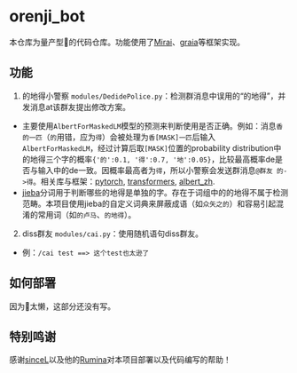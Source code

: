 # orenji_bot

本仓库为量产型🍊的代码仓库。功能使用了[Mirai](https://github.com/mamoe/mirai)、[graia](https://github.com/GraiaProject/Application)等框架实现。

## 功能
1. 的地得小警察 `modules/DedidePolice.py`：检测群消息中误用的“的地得”，并发消息at该群友提出修改方案。
- 主要使用`AlbertForMaskedLM`模型的预测来判断使用是否正确。例如：消息`香的一匹`（`的`用错，应为`得`）会被处理为`香[MASK]一匹`后输入`AlbertForMaskedLM`，经过计算后取`[MASK]`位置的probability distribution中的地得三个字的概率`{'的':0.1, '得':0.7, '地':0.05}`，比较最高概率de是否与输入中的de一致。因概率最高者为`得`，所以小警察会发送群消息`@群友 的->得`。相关库与框架：[pytorch](https://github.com/pytorch/pytorch), [transformers](https://github.com/huggingface/transformers), [albert_zh](https://github.com/brightmart/albert_zh).
- [jieba](https://github.com/fxsjy/jieba)分词用于判断哪些的地得是单独的字。存在于词组中的的地得不属于检测范畴。本项目使用jieba的自定义词典来屏蔽成语（如`众矢之的`）和容易引起混淆的常用词（如`的卢马`、`的地得`）。

2. diss群友 `modules/cai.py`：使用随机语句diss群友。
- 例：`/cai test ==> 这个test也太逊了`

## 如何部署
因为🍊太懒，这部分还没有写。

## 特别鸣谢
感谢[sinceL](https://github.com/vayske)以及他的[Rumina](https://github.com/vayske/Rumina)对本项目部署以及代码编写的帮助！
